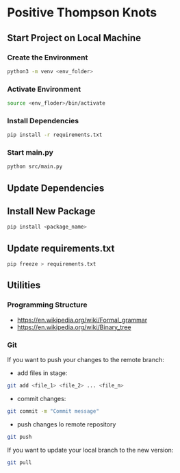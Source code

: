 # Positive Thompson Knots

## Start Project on Local Machine
### Create the Environment
```bash
python3 -m venv <env_folder>
```
### Activate Environment
```bash
source <env_floder>/bin/activate
```
### Install Dependencies
```bash
pip install -r requirements.txt
```
### Start main.py
```bash
python src/main.py
```

## Update Dependencies
## Install New Package
```bash
pip install <package_name>
```
## Update requirements.txt
```bash
pip freeze > requirements.txt
```
## Utilities
### Programming Structure
- https://en.wikipedia.org/wiki/Formal_grammar
- https://en.wikipedia.org/wiki/Binary_tree
### Git
If you want to push your changes to the remote branch:
- add files in stage:
```bash
git add <file_1> <file_2> ... <file_n>
```
- commit changes:
```bash
git commit -m "Commit message"
```
- push changes lo remote repository
```bash
git push
```

If you want to update your local branch to the new version:
```bash
git pull
```
